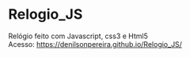# Relogio_JS
 Relógio feito com Javascript, css3 e Html5<BR>
Acesso: https://denilsonpereira.github.io/Relogio_JS/
